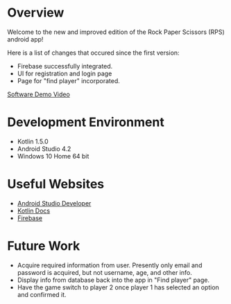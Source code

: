 # Overview

Welcome to the new and improved edition of the Rock Paper Scissors (RPS) android app! 

Here is a list of changes that occured since the first version:
* Firebase successfully integrated. 
* UI for registration and login page
* Page for "find player" incorporated.


[Software Demo Video](https://youtu.be/KrzE9aadNPs)

# Development Environment

* Kotlin 1.5.0 
* Android Studio 4.2 
* Windows 10 Home 64 bit

# Useful Websites

* [Android Studio Developer](https://developer.android.com/)
* [Kotlin Docs](https://kotlinlang.org/docs/home.html)
* [Firebase](https://firebase.google.com/)


# Future Work

* Acquire required information from user. Presently only email and password is acquired, but not username, age, and other info.
* Display info from database back into the app in "Find player" page.
* Have the game switch to player 2 once player 1 has selected an option and confirmed it.
